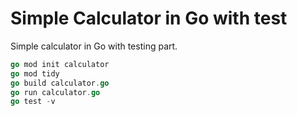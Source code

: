 # Simple Calculator in Go with test

Simple calculator in Go with testing part.

```go
go mod init calculator
go mod tidy
go build calculator.go
go run calculator.go
go test -v
```